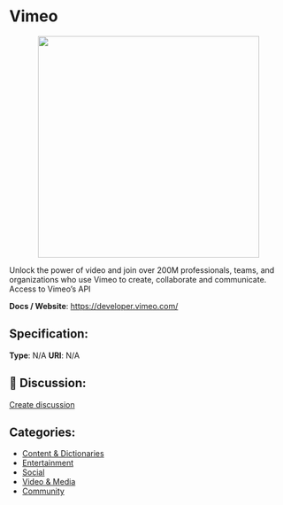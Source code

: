 # Vimeo
<p align="center">
    <img width="400" src="https://raw.githubusercontent.com/apis-list/apis-list/apis/vimeo/logo_256x256.png" />
</p>

Unlock the power of video and join over 200M professionals, teams, and organizations who use Vimeo to create, collaborate and communicate. Access to Vimeo’s API

**Docs / Website**: https://developer.vimeo.com/

## Specification:
**Type**:  N/A 
**URI**:  N/A 

## 💬 Discussion:
[Create discussion](link)

## Categories:
- [Content & Dictionaries](https://github.com/apis-list/apis-list#content-and-dictionaries)
- [Entertainment](https://github.com/apis-list/apis-list#entertainment)
- [Social](https://github.com/apis-list/apis-list#social)
- [Video & Media](https://github.com/apis-list/apis-list#video-and-media)
- [Community](https://github.com/apis-list/apis-list#community)





